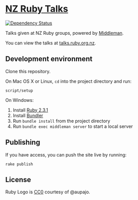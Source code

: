 # [NZ Ruby Talks](http://talks.ruby.org.nz)

[![Dependency Status](https://gemnasium.com/nzruby/talks.png)](https://gemnasium.com/nzruby/talks)

Talks given at NZ Ruby groups, powered by [Middleman](http://middlemanapp.com).

You can view the talks at [talks.ruby.org.nz](http://talks.ruby.org.nz).

## Development environment

Clone this repository.

On Mac OS X or Linux, `cd` into the project directory and run:

    script/setup

On Windows:

1. Install [Ruby 2.3.1](http://ruby-lang.org)
2. Install [Bundler](http://gembundler.com)
3. Run `bundle install` from the project directory
4. Run `bundle exec middleman server` to start a local server

## Publishing

If you have access, you can push the site live by running:

    rake publish

## License

Ruby Logo is [CC0](https://creativecommons.org/publicdomain/zero/1.0/) courtesy of @aupajo.
